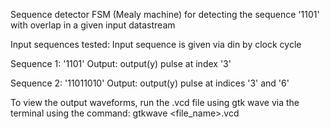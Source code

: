 Sequence detector FSM (Mealy machine) for detecting the sequence '1101' with overlap in a given input datastream

Input sequences tested: Input sequence is given via din by clock cycle

Sequence 1: '1101'
Output: output(y) pulse at index '3'

Sequence 2: '11011010'
Output: output(y) pulse at indices '3' and '6'

To view the output waveforms, run the .vcd file using gtk wave via the terminal using the command: gtkwave <file_name>.vcd
